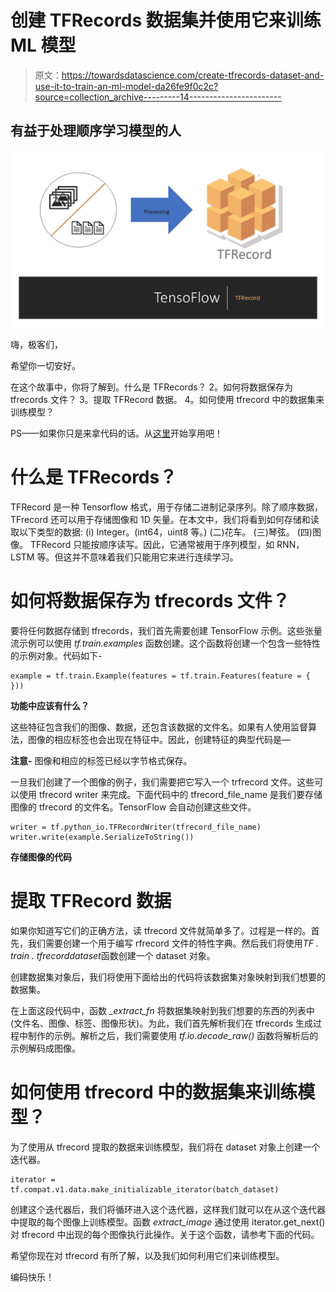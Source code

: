 # 创建 TFRecords 数据集并使用它来训练 ML 模型

> 原文：<https://towardsdatascience.com/create-tfrecords-dataset-and-use-it-to-train-an-ml-model-da26fe9f0c2c?source=collection_archive---------14----------------------->

## 有益于处理顺序学习模型的人

![](img/e5f523d158832768bb92de8c2bd8dd46.png)

嗨，极客们，

希望你一切安好。

在这个故事中，你将了解到。什么是 TFRecords？
2。如何将数据保存为 tfrecords 文件？
3。提取 TFRecord 数据。
4。如何使用 tfrecord 中的数据集来训练模型？

PS——如果你只是来拿代码的话。从[这里](https://github.com/Raghavsharma15832/Useful/blob/master/train_from_tfrecord.py)开始享用吧！

# 什么是 TFRecords？

TFRecord 是一种 Tensorflow 格式，用于存储二进制记录序列。除了顺序数据，TFrecord 还可以用于存储图像和 1D 矢量。在本文中，我们将看到如何存储和读取以下类型的数据:
(i) Integer。(int64，uint8 等。)
(二)花车。
(三)琴弦。
(四)图像。
TFRecord 只能按顺序读写。因此，它通常被用于序列模型，如 RNN，LSTM 等。但这并不意味着我们只能用它来进行连续学习。

# 如何将数据保存为 tfrecords 文件？

要将任何数据存储到 tfrecords，我们首先需要创建 TensorFlow 示例。这些张量流示例可以使用 *tf.train.examples* 函数创建。这个函数将创建一个包含一些特性的示例对象。代码如下-

```
example = tf.train.Example(features = tf.train.Features(feature = {        }))
```

**功能中应该有什么？**

这些特征包含我们的图像、数据，还包含该数据的文件名。如果有人使用监督算法，图像的相应标签也会出现在特征中。因此，创建特征的典型代码是—

**注意-** 图像和相应的标签已经以字节格式保存。

一旦我们创建了一个图像的例子，我们需要把它写入一个 trfrecord 文件。这些可以使用 tfrecord writer 来完成。下面代码中的 tfrecord_file_name 是我们要存储图像的 tfrecord 的文件名。TensorFlow 会自动创建这些文件。

```
writer = tf.python_io.TFRecordWriter(tfrecord_file_name)
writer.write(example.SerializeToString())
```

**存储图像的代码**

# 提取 TFRecord 数据

如果你知道写它们的正确方法，读 tfrecord 文件就简单多了。过程是一样的。首先，我们需要创建一个用于编写 rfrecord 文件的特性字典。然后我们将使用*TF . train . tfrecorddataset*函数创建一个 dataset 对象。

创建数据集对象后，我们将使用下面给出的代码将该数据集对象映射到我们想要的数据集。

在上面这段代码中，函数 *_extract_fn* 将数据集映射到我们想要的东西的列表中(文件名、图像、标签、图像形状)。为此，我们首先解析我们在 tfrecords 生成过程中制作的示例。解析之后，我们需要使用 *tf.io.decode_raw()* 函数将解析后的示例解码成图像。

# 如何使用 tfrecord 中的数据集来训练模型？

为了使用从 tfrecord 提取的数据来训练模型，我们将在 dataset 对象上创建一个迭代器。

```
iterator = tf.compat.v1.data.make_initializable_iterator(batch_dataset)
```

创建这个迭代器后，我们将循环进入这个迭代器，这样我们就可以在从这个迭代器中提取的每个图像上训练模型。函数 *extract_image* 通过使用 iterator.get_next()对 tfrecord 中出现的每个图像执行此操作。关于这个函数，请参考下面的代码。

希望你现在对 tfrecord 有所了解，以及我们如何利用它们来训练模型。

编码快乐！
